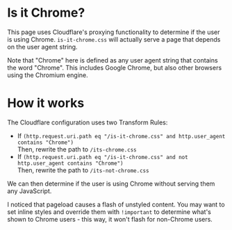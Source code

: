 # Is it Chrome?

This page uses Cloudflare's proxying functionality to determine if the user is using Chrome. `is-it-chrome.css` will actually serve a page that depends on the user agent string.

Note that "Chrome" here is defined as any user agent string that contains the word "Chrome". This includes Google Chrome, but also other browsers using the Chromium engine.

# How it works

The Cloudflare configuration uses two Transform Rules:

- If `(http.request.uri.path eq "/is-it-chrome.css" and http.user_agent contains "Chrome")` \
  Then, rewrite the path to `/its-chrome.css`
- If `(http.request.uri.path eq "/is-it-chrome.css" and not http.user_agent contains "Chrome")` \
  Then, rewrite the path to `/its-not-chrome.css`

We can then determine if the user is using Chrome without serving them any JavaScript.

I noticed that pageload causes a flash of unstyled content. You may want to set inline styles and override them with `!important` to determine what's shown to Chrome users - this way, it won't flash for non-Chrome users.